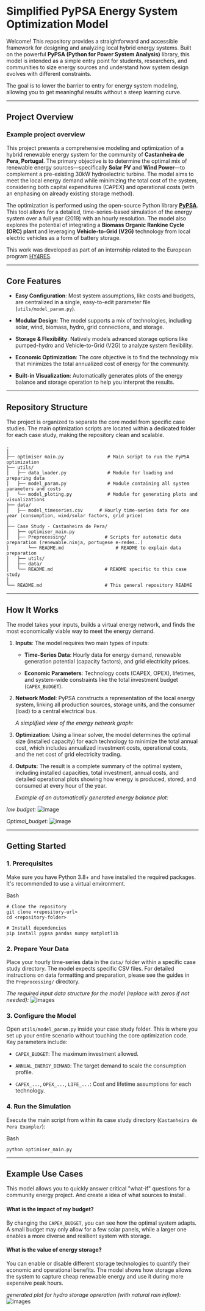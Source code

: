 
# Simplified PyPSA Energy System Optimization Model

Welcome! This repository provides a straightforward and accessible framework for designing and analyzing local hybrid energy systems. Built on the powerful **PyPSA (Python for Power System Analysis)** library, this model is intended as a simple entry point for students, researchers, and communities to size energy sources and understand how system design evolves with different constraints.

The goal is to lower the barrier to entry for energy system modeling, allowing you to get meaningful results without a steep learning curve.

----------

## Project Overview

### Example project overview
This project presents a comprehensive modeling and optimization of a hybrid renewable energy system for the community of **Castanheira de Pera, Portugal**. The primary objective is to determine the optimal mix of renewable energy sources—specifically **Solar PV** and **Wind Power**—to complement a pre-existing 30kW hydroelectric turbine. The model aims to meet the local energy demand while minimizing the total cost of the system, considering both capital expenditures (CAPEX) and operational costs (with an enphasing on already existing storage method).

The optimization is performed using the open-source Python library **[PyPSA](https://github.com/PyPSA/PyPSA)**. This tool allows for a detailed, time-series-based simulation of the energy system over a full year (2019) with an hourly resolution. The model also explores the potential of integrating a **Biomass Organic Rankine Cycle (ORC) plant** and leveraging **Vehicle-to-Grid (V2G)** technology from local electric vehicles as a form of battery storage.

This work was developed as part of an internship related to the European program [HY4RES](https://hy4res.eu/fr/).

----------

## Core Features

-   **Easy Configuration**: Most system assumptions, like costs and budgets, are centralized in a single, easy-to-edit parameter file (`utils/model_param.py`).
    
-   **Modular Design**: The model supports a mix of technologies, including solar, wind, biomass, hydro, grid connections, and storage.
    
-   **Storage & Flexibility**: Natively models advanced storage options like pumped-hydro and Vehicle-to-Grid (V2G) to analyze system flexibility.
    
-   **Economic Optimization**: The core objective is to find the technology mix that minimizes the total annualized cost of energy for the community.
    
-   **Built-in Visualization**: Automatically generates plots of the energy balance and storage operation to help you interpret the results.
    

----------

## Repository Structure

The project is organized to separate the core model from specific case studies. The main optimization scripts are located within a dedicated folder for each case study, making the repository clean and scalable.

```
.
│
├── optimiser main.py                # Main script to run the PyPSA optimization
├── utils/
│   ├── data_loader.py               # Module for loading and preparing data
│   ├── model_param.py               # Module containing all system parameters and costs
│   └── model_ploting.py             # Module for generating plots and visualizations
├── data/
│   ├── model_timeseries.csv      # Hourly time-series data for one year (consumption, wind/solar factors, grid price)
│
├── Case Study - Castanheira de Pera/
│   ├── optimiser_main.py
│   ├── Preprocessing/              # Scripts for automatic data preparation (renewable.ninja, portugese e-redes..)
│   	└── README.md                   # README to explain data preparation
│   ├── utils/
│   ├── data/
│   └── README.md                   # README specific to this case study
│
└── README.md                       # This general repository README

```

----------

## How It Works

The model takes your inputs, builds a virtual energy network, and finds the most economically viable way to meet the energy demand.

1.  **Inputs**: The model requires two main types of inputs:
    
    -   **Time-Series Data**: Hourly data for energy demand, renewable generation potential (capacity factors), and grid electricity prices.
        
    -   **Economic Parameters**: Technology costs (CAPEX, OPEX), lifetimes, and system-wide constraints like the total investment budget (`CAPEX_BUDGET`).
        
2.  **Network Model**: PyPSA constructs a representation of the local energy system, linking all production sources, storage units, and the consumer (load) to a central electrical bus.
    
    _A simplified view of the energy network graph:_
    
3.  **Optimization**: Using a linear solver, the model determines the optimal size (installed capacity) for each technology to minimize the total annual cost, which includes annualized investment costs, operational costs, and the net cost of grid electricity trading.
    
4.  **Outputs**: The result is a complete summary of the optimal system, including installed capacities, total investment, annual costs, and detailed operational plots showing how energy is produced, stored, and consumed at every hour of the year.
    
    _Example of an automatically generated energy balance plot:_

_low budget:_
![image](./images/S1_180k_no_storage.png)

_Optimal_budget:_
![image](./images/S1_optimal_budget.png)

----------

## Getting Started

### 1. Prerequisites

Make sure you have Python 3.8+ and have installed the required packages. It's recommended to use a virtual environment.

Bash

```
# Clone the repository
git clone <repository-url>
cd <repository-folder>

# Install dependencies
pip install pypsa pandas numpy matplotlib

```

### 2. Prepare Your Data

Place your hourly time-series data in the `data/` folder within a specific case study directory. The model expects specific CSV files. For detailed instructions on data formatting and preparation, please see the guides in the `Preprocessing/` directory.

_The required input data structure for the model (replace with zeros if not needed):_
![images](./images/data_structure.png)

### 3. Configure the Model

Open `utils/model_param.py` inside your case study folder. This is where you set up your entire scenario without touching the core optimization code. Key parameters include:

-   `CAPEX_BUDGET`: The maximum investment allowed.
    
-   `ANNUAL_ENERGY_DEMAND`: The target demand to scale the consumption profile.
    
-   `CAPEX_...`, `OPEX_...`, `LIFE_...`: Cost and lifetime assumptions for each technology.
    

### 4. Run the Simulation

Execute the main script from within its case study directory (`Castanheira de Pera Example/`):

Bash

```
python optimiser_main.py

```

----------

## Example Use Cases

This model allows you to quickly answer critical "what-if" questions for a community energy project. And create a idea of what sources to install.

#### **What is the impact of my budget?**

By changing the `CAPEX_BUDGET`, you can see how the optimal system adapts. A small budget may only allow for a few solar panels, while a larger one enables a more diverse and resilient system with storage.

#### **What is the value of energy storage?**

You can enable or disable different storage technologies to quantify their economic and operational benefits. The model shows how storage allows the system to capture cheap renewable energy and use it during more expensive peak hours.

_generated plot for hydro storage opreration (with natural rain inflow):_
![images](./images/S3_full_operation_Pumping.png)
